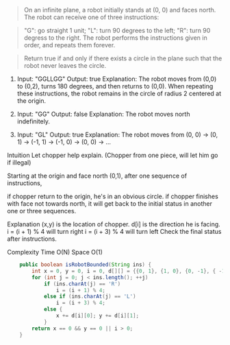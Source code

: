 > On an infinite plane, a robot initially stands at (0, 0) and faces north.  The robot can receive one of three instructions:

> "G": go straight 1 unit;
> "L": turn 90 degrees to the left;
> "R": turn 90 degress to the right.
> The robot performs the instructions given in order, and repeats them forever.

> Return true if and only if there exists a circle in the plane such that the robot never leaves the circle.


1.  Input: "GGLLGG"
Output: true
Explanation: 
The robot moves from (0,0) to (0,2), turns 180 degrees, and then returns to (0,0).
When repeating these instructions, the robot remains in the circle of radius 2 centered at the origin.

2.  Input: "GG"
Output: false
Explanation: 
The robot moves north indefinitely.

3.  Input: "GL"
Output: true
Explanation: 
The robot moves from (0, 0) -> (0, 1) -> (-1, 1) -> (-1, 0) -> (0, 0) -> ...


Intuition
Let chopper help explain.
(Chopper from one piece, will let him go if illegal)

Starting at the origin and face north (0,1),
after one sequence of instructions,

if chopper return to the origin, he's in an obvious circle.
if chopper finishes with face not towards north,
it will get back to the initial status in another one or three sequences.

Explanation
(x,y) is the location of chopper.
d[i] is the direction he is facing.
i = (i + 1) % 4 will turn right
i = (i + 3) % 4 will turn left
Check the final status after instructions.


Complexity
Time O(N)
Space O(1)

```java
    public boolean isRobotBounded(String ins) {
        int x = 0, y = 0, i = 0, d[][] = {{0, 1}, {1, 0}, {0, -1}, { -1, 0}};
        for (int j = 0; j < ins.length(); ++j)
            if (ins.charAt(j) == 'R')
                i = (i + 1) % 4;
            else if (ins.charAt(j) == 'L')
                i = (i + 3) % 4;
            else {
                x += d[i][0]; y += d[i][1];
            }
        return x == 0 && y == 0 || i > 0;
    }
```
